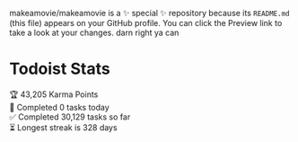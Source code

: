 makeamovie/makeamovie is a ✨ special ✨ repository because its `README.md` (this file) appears on your GitHub profile.
You can click the Preview link to take a look at your changes. darn right ya can

# Todoist Stats

<!-- TODO-IST:START -->
🏆  43,205 Karma Points           
🌸  Completed 0 tasks today           
✅  Completed 30,129 tasks so far           
⏳  Longest streak is 328 days
<!-- TODO-IST:END -->